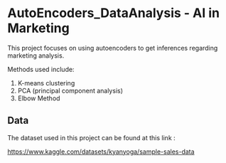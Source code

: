 # AutoEncoders_DataAnalysis - AI in Marketing 

This project focuses on using autoencoders to get inferences regarding marketing analysis. 

Methods used include: 
1. K-means clustering
2. PCA (principal component analysis)
3. Elbow Method

## Data

The dataset used in this project can be found at this link : 

https://www.kaggle.com/datasets/kyanyoga/sample-sales-data

